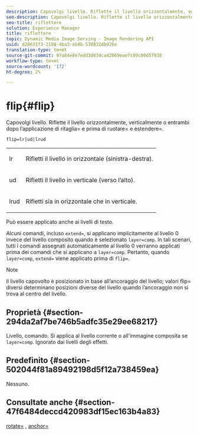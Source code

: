```yaml
---
description: Capovolgi livello. Riflette il livello orizzontalmente, verticalmente o entrambi dopo l’applicazione di ritaglia= e prima di ruotare= e estendere=.
seo-description: Capovolgi livello. Riflette il livello orizzontalmente, verticalmente o entrambi dopo l’applicazione di ritaglia= e prima di ruotare= e estendere=.
seo-title: riflettere
solution: Experience Manager
title: riflettere
topic: Dynamic Media Image Serving - Image Rendering API
uuid: d28631f3-2198-4ba3-ab4b-578832db926e
translation-type: tm+mt
source-git-commit: 97a84e8e7edd3d834ca42069eae7c09c00d57938
workflow-type: tm+mt
source-wordcount: '172'
ht-degree: 2%

---
```



# flip{#flip}

Capovolgi livello. Riflette il livello orizzontalmente, verticalmente o entrambi dopo l’applicazione di ritaglia= e prima di ruotare= e estendere=.

`flip=lr|ud|lrud`

<table id="simpletable_072CA0E24B7146D48AEFD70E51E849C2"> 
 <tr class="strow"> 
  <td class="stentry"> <p> <span class="codeph"> lr  </span> </p> </td> 
  <td class="stentry"> <p>Rifletti il livello in orizzontale (sinistra-destra). </p> </td> 
 </tr> 
 <tr class="strow"> 
  <td class="stentry"> <p> <span class="codeph"> ud  </span> </p> </td> 
  <td class="stentry"> <p>Rifletti il livello in verticale (verso l’alto). </p> </td> 
 </tr> 
 <tr class="strow"> 
  <td class="stentry"> <p> <span class="codeph"> lrud  </span> </p> </td> 
  <td class="stentry"> <p>Rifletti sia in orizzontale che in verticale. </p> </td> 
 </tr> 
</table>

Può essere applicato anche ai livelli di testo.

Alcuni comandi, incluso `extend=`, si applicano implicitamente al livello 0 invece del livello composito quando è selezionato `layer=comp`. In tali scenari, tutti i comandi assegnati automaticamente al livello 0 verranno applicati prima dei comandi che si applicano a `layer=comp`. Pertanto, quando `layer=comp`, `extend=` viene applicato prima di `flip=`.

>[!NOTE]
>
>Il livello capovolto è posizionato in base all’ancoraggio del livello; valori flip= diversi determinano posizioni diverse del livello quando l’ancoraggio non si trova al centro del livello.

## Proprietà {#section-294da2af7be746b5adfc35e29ee68217}

Livello, comando. Si applica al livello corrente o all&#39;immagine composita se `layer=comp`. Ignorato dai livelli degli effetti.

## Predefinito {#section-502044f81a89492198d5f12a738459ea}

Nessuno.

## Consultate anche {#section-47f6484deccd420983df15ec163b4a83}

[rotate=](../../../../../is-api/http-ref/image-serving-api-ref/c-http-protocol-reference/c-command-reference/r-rotate.md#reference-12abb086635546ec9ec2e1a793dc1096) ,  [anchor=](../../../../../is-api/http-ref/image-serving-api-ref/c-http-protocol-reference/c-command-reference/r-anchor.md#reference-6661e548ab284b82828d8d94c8ddeb7c)
